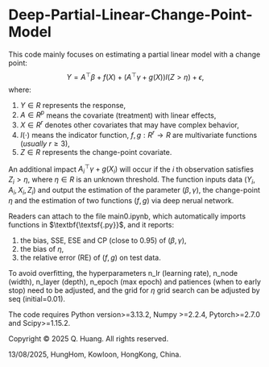 # Deep-Partial-Linear-Change-Point-Model
This code mainly focuses on estimating a partial linear model with a change point:
$$Y=A^\top\beta+f(X)+(A^\top\gamma+g(X))I(Z>\eta)+\epsilon,$$
where: 
1. $Y\in R$ represents the response,
2. $A\in R^p$ means the covariate (treatment) with linear effects,
3. $X\in R^r$ denotes other covariates that may have complex behavior,
4. $I(\cdot)$ means the indicator function, $f,g: R^r\to R$ are multivariate functions $(usually \ r\geq 3)$,
5.  $Z\in R$ represents the change-point covariate.

An additional impact $A_i^\top\gamma+g(X_i)$ will occur if the $i$ th observation satisfies $Z_i>\eta$, where $\eta\in R$ 
is an unknown threshold.
The function inputs data $(Y_i,A_i,X_i,Z_i)$ and output the estimation of the parameter $(\beta,\gamma)$, the change-point
$\eta$ and the estimation of two functions $(f,g)$ via deep nerual network. 

Readers can attach to the file $\textsf{main0.ipynb}$, which automatically imports functions in $\textbf{\textsf{.py}}$, and it reports:
1. the bias, SSE, ESE and CP (close to 0.95) of $(\beta,\gamma)$,
2. the bias of $\eta$,
3. the relative error (RE) of $(f,g)$ on test data.

To avoid overfitting, the hyperparameters n_lr (learning rate), n_node (width), n_layer (depth), n_epoch (max epoch)
and patiences (when to early stop) need to be adjusted, and the grid for $\eta$ grid search can be adjusted 
by seq (initial=0.01).

The code requires Python version>=3.13.2, Numpy >=2.2.4, Pytorch>=2.7.0 and Scipy>=1.15.2. 

Copyright © 2025 Q. Huang. All rights reserved. 

13/08/2025, HungHom, Kowloon, HongKong, China.





